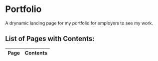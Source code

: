 # Portfolio
A drynamic landing page for my portfolio for employers to see my work.

## List of Pages with Contents:

| Page | Contents|
| ------------ | ----------------|
